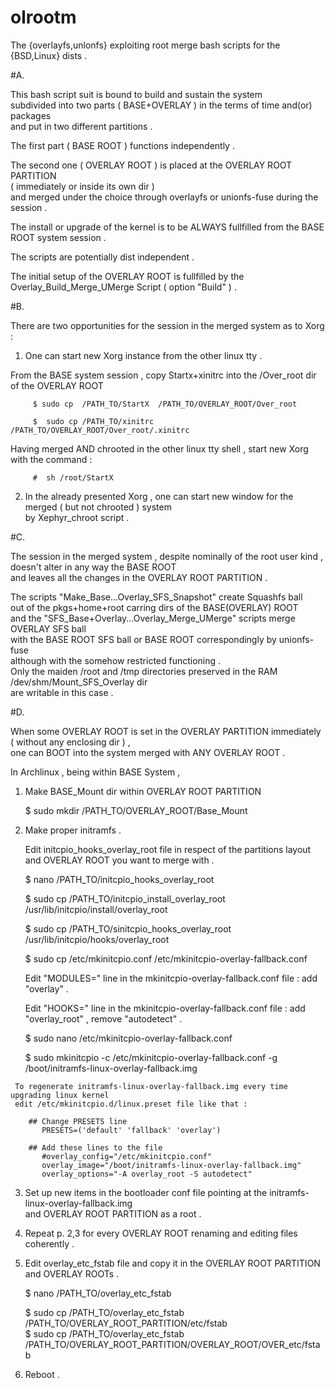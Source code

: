 # olrootm
The {overlayfs,unlonfs} exploiting root merge bash scripts for the {BSD,Linux} dists .

#A.

 This bash script suit is bound to build and sustain the system  
   subdivided into two parts ( BASE+OVERLAY ) in the terms of time and(or) packages  
   and put in two different partitions .  

 The first part ( BASE ROOT ) functions independently .  
   
 The second one ( OVERLAY ROOT ) is placed at the OVERLAY ROOT PARTITION  
  ( immediately or inside its own dir )  
  and merged under the choice through overlayfs or unionfs-fuse during the session .

 The install or upgrade of the kernel is to be ALWAYS fullfilled from the BASE ROOT system session .

 The scripts are potentially dist independent .
 
 The initial setup of the OVERLAY ROOT is fullfilled 
  by the Overlay_Build_Merge_UMerge Script ( option "Build" ) .

#B.

 There are two opportunities for the session in the merged system as to Xorg  :

  1. One can start new Xorg instance from the other linux tty .  

   From the BASE system session , copy Startx+xinitrc into the /Over_root dir of the OVERLAY ROOT  
     
         $ sudo cp  /PATH_TO/StartX  /PATH_TO/OVERLAY_ROOT/Over_root
     
         $  sudo cp /PATH_TO/xinitrc /PATH_TO/OVERLAY_ROOT/Over_root/.xinitrc

   Having merged AND chrooted in the other linux tty shell , start new Xorg with the command :
     
         #  sh /root/StartX

  2. In the already presented Xorg , 
     one can start new window for the merged ( but not chrooted ) system  
     by Xephyr_chroot script .

#C.

 The session in the merged system , despite nominally of the root user kind ,  
  doesn't alter in any way the BASE ROOT  
  and leaves all the changes in the OVERLAY ROOT PARTITION .

 The scripts "Make_Base...Overlay_SFS_Snapshot" create Squashfs ball  
 out of the pkgs+home+root carring dirs  of the BASE(OVERLAY) ROOT  
  and the "SFS_Base+Overlay...Overlay_Merge_UMerge" scripts  merge OVERLAY SFS ball  
  with the BASE ROOT SFS ball or BASE ROOT correspondingly by unionfs-fuse  
  although with the somehow restricted functioning .  
  Only the maiden /root and /tmp directories preserved in the RAM /dev/shm/Mount_SFS_Overlay dir  
  are writable in this case .
 
#D.

 When some OVERLAY ROOT is set in the OVERLAY PARTITION immediately ( without any enclosing dir ) ,  
  one can BOOT into the system merged with ANY OVERLAY ROOT .
  
  In Archlinux , being within BASE System ,

   1. Make BASE_Mount dir within OVERLAY ROOT PARTITION

        $ sudo mkdir /PATH_TO/OVERLAY_ROOT/Base_Mount

   2. Make proper initramfs .

      Edit initcpio_hooks_overlay_root file in respect of the partitions layout and OVERLAY ROOT you want to merge with .
      
        $ nano /PATH_TO/initcpio_hooks_overlay_root
       
        $ sudo cp /PATH_TO/initcpio_install_overlay_root /usr/lib/initcpio/install/overlay_root
       
        $ sudo cp /PATH_TO/sinitcpio_hooks_overlay_root /usr/lib/initcpio/hooks/overlay_root
       
        $ sudo cp /etc/mkinitcpio.conf /etc/mkinitcpio-overlay-fallback.conf
       
      Edit "MODULES=" line in the mkinitcpio-overlay-fallback.conf file : add "overlay" .
       
      Edit "HOOKS=" line in the mkinitcpio-overlay-fallback.conf file : add "overlay_root" , remove "autodetect" .
       
         $ sudo nano  /etc/mkinitcpio-overlay-fallback.conf
       
         $ sudo mkinitcpio -c /etc/mkinitcpio-overlay-fallback.conf -g /boot/initramfs-linux-overlay-fallback.img
       
     To regenerate initramfs-linux-overlay-fallback.img every time upgrading linux kernel  
     edit /etc/mkinitcpio.d/linux.preset file like that :  
     
        ## Change PRESETS line
           PRESETS=('default' 'fallback' 'overlay')
       
        ## Add these lines to the file
           #overlay_config="/etc/mkinitcpio.conf"
           overlay_image="/boot/initramfs-linux-overlay-fallback.img"
           overlay_options="-A overlay_root -S autodetect"

   3. Set up new items in the bootloader conf file
       pointing at the initramfs-linux-overlay-fallback.img  
       and OVERLAY ROOT PARTITION as a root .

   4. Repeat p. 2,3 for every OVERLAY ROOT renaming and editing files coherently .

   5. Edit overlay_etc_fstab file and copy it in the OVERLAY ROOT PARTITION and OVERLAY ROOTs . 
     
        $ nano /PATH_TO/overlay_etc_fstab
     
        $ sudo cp /PATH_TO/overlay_etc_fstab  /PATH_TO/OVERLAY_ROOT_PARTITION/etc/fstab  
        $ sudo cp /PATH_TO/overlay_etc_fstab  /PATH_TO/OVERLAY_ROOT_PARTITION/OVERLAY_ROOT/OVER_etc/fstab

   6. Reboot .

 

